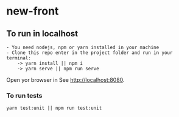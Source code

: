 # new-front

## To run in localhost

```
- You need nodejs, npm or yarn installed in your machine
- Clone this repo enter in the project folder and run in your terminal:
    -> yarn install || npm i
    -> yarn serve || npm run serve
```

Open yor browser in See [http://localhost:8080](http://localhost:8080).

### To run tests

```
yarn test:unit || npm run test:unit
```
